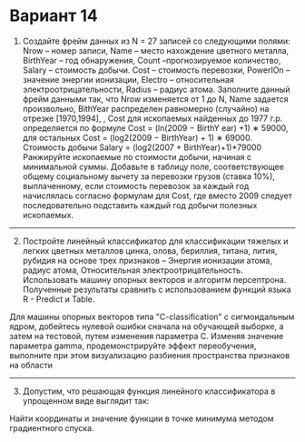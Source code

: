 # Вариант 14

1. Создайте фрейм данных из N = 27  записей со следующими полями: Nrow – номер записи, Name  – место нахождение цветного металла, BirthYear – год обнаружения, Count –прогнозируемое количество, Salary – стоимость добычи. Cost – стоимость перевозки, PowerIOn – значение энергии ионизации, Electro – относительная электроотрицательности, Radius – радиус атома. Заполните данный фрейм данными так, что Nrow изменяется от 1 до N,
Name задается произвольно, BithYear распределен равномерно (случайно) на отрезке [1970,1994], , Cost  для ископаемых найденных  до 1977 г.р. определяется по формуле Cost = (ln(2009 − BirthY ear) +1) ∗ 59000, для остальных Cost = (log2(2009 − BirthYear) + 1) ∗ 69000.  Стоимость добычи Salary = (log2(2007 + BirthYear)+1)*79000
Ранжируйте ископаемые по стоимости добычи,  начиная с минимальной суммы.  Добавьте в таблицу поле, соответствующее общему социальному вычету за перевозки грузов (ставка 10%), выплаченному, если стоимость перевозок  за каждый год начислялась согласно формулам для Cost, где вместо 2009  следует последовательно подставить каждый год добычи полезных ископаемых.

--- 

2. Постройте линейный классификатор для классификации тяжелых и легких цветных металлов цинка, олова, бериллия, титана, лития, рубидия на основе трех признаков – Энергия ионизации атома, радиус атома, Относительная электроотрицательность. Использовать машину опорных векторов и алгоритм персептрона. Полученные результаты сравнить с использованием функций языка R - Predict и Table.

Для машины опорных векторов типа "C-classification" с сигмоидальным  ядром, добейтесь нулевой ошибки сначала на обучающей выборке, а затем на тестовой, путем изменения параметра C. Изменяя значение параметра gamma, продемонстрируйте эффект переобучения, выполните при этом визуализацию разбиения пространства признаков на области

--- 

3. Допустим, что решающая функция линейного классификатора в упрощенном виде выглядит так: 

Найти координаты и значение функции в точке минимума методом  градиентного спуска.
